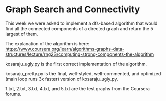 # Graph Search and Connectivity

This week we were asked to implement a dfs-based algorithm that would find all the connected components of a directed graph and return the 5 largest of them.

The explanation of the algorithm is here: https://www.coursera.org/learn/algorithms-graphs-data-structures/lecture/rng2S/computing-strong-components-the-algorithm

kosaraju_ugly.py is the first correct implementation of the algorithm.

kosaraju_pretty.py is the final, well-styled, well-commented, and optimized (main loop runs 3x faster) version of kosaraju_ugly.py.

1.txt, 2.txt, 3.txt, 4.txt, and 5.txt are the test graphs from the Coursera forums.